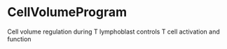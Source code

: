 # CellVolumeProgram
Cell volume regulation during T lymphoblast controls T cell activation and function
